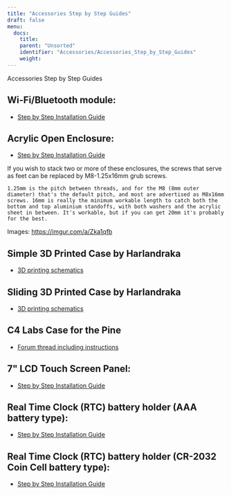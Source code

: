 ```yaml
---
title: "Accessories Step by Step Guides"
draft: false
menu:
  docs:
    title:
    parent: "Unsorted"
    identifier: "Accessories/Accessories_Step_by_Step_Guides"
    weight: 
---
```


Accessories Step by Step Guides

## Wi-Fi/Bluetooth module:

* [Step by Step Installation Guide](http://files.pine64.org/doc/guide/PINE64_Wi-Fi_Bluetooth_Installation_Guide.pdf)

## Acrylic Open Enclosure:

* [Step by Step Installation Guide](http://files.pine64.org/doc/guide/PINE64_Acrylic_Open_Enclosure_Installation_Guide.pdf)

If you wish to stack two or more of these enclosures, the screws that serve as feet can be replaced by M8-1.25x16mm grub screws.

```
1.25mm is the pitch between threads, and for the M8 (8mm outer diameter) that's the default pitch, and most are advertised as M8x16mm screws. 16mm is really the minimum workable length to catch both the bottom and top aluminium standoffs, with both washers and the acrylic sheet in between. It's workable, but if you can get 20mm it's probably for the best.
```

Images: https://imgur.com/a/Zka1qfb

## Simple 3D Printed Case by Harlandraka

* [3D printing schematics](http://www.thingiverse.com/thing:1831345)

## Sliding 3D Printed Case by Harlandraka

* [3D printing schematics](http://www.thingiverse.com/thing:1694943)

## C4 Labs Case for the Pine

* [Forum thread including instructions](http://forum.pine64.org/showthread.php?tid=2277)

## 7" LCD Touch Screen Panel:

* [Step by Step Installation Guide](http://files.pine64.org/doc/guide/PINE64_7_inches_LCD_Touch_Screen_Panel_Installation_Guide.pdf)

## Real Time Clock (RTC) battery holder (AAA battery type):

* [Step by Step Installation Guide](http://files.pine64.org/doc/guide/PINE64_RTC_Backup_Battery_AAA_Installation_Guide.pdf)

## Real Time Clock (RTC) battery holder (CR-2032 Coin Cell battery type):

* [Step by Step Installation Guide](http://files.pine64.org/doc/guide/PINE64_RTC_Backup_Battery_CR2032_Installation_Guide.pdf)

